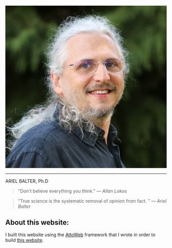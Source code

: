 ![Ariel Balter](assets/img/ArielBalterHeadshot-600x600.jpg)

----------------------------------------------------------------------------------------------
ARIEL BALTER, Ph.D

>"Don't believe everything you think." &mdash; _Allan Lokos_  
   
>"True science is the systematic removal of opinion from fact. " &mdash; _Ariel Balter_

## About this website:
I built this website using the [AttoWeb](http://attoweb.org) framework
that I wrote in order to build [this website](https://github.com/abalter/mywebsite).
